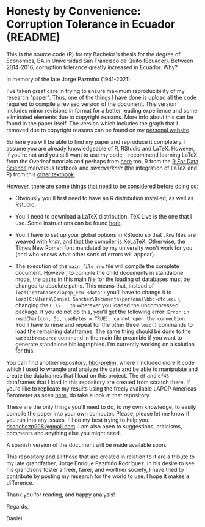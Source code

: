 # Honesty by Convenience: Corruption Tolerance in Ecuador (README)

This is the source code (R) for my Bachelor's thesis for the degree of Economics, BA in Universidad San Francisco de Quito (Ecuador). Between 2014-2016, corruption tolerance greatly increased in Ecuador. Why? 

In memory of the late Jorge Pazmiño (1941-2021).

I've taken great care in trying to ensure maximum reproducibility of my research "paper". Thus, one of the things I have done is upload all the code required to compile a revised version of the document. This version includes minor revisions in format for a better reading experience and some eliminated elements due to copyright reasons. More info about this can be found in the paper itself. The version which includes the graph that I removed due to copyright reasons can be found on my [personal website](https://sites.google.com/view/dsanchezp98/home). 

So here you will be able to find my paper and reproduce it completely. I assume you are already knowledgeable of R, RStudio and LaTeX. However, if you're not and you still want to use my code, I recommend learning LaTeX from the Overleaf tutorials and perhaps from [here](https://www.michellekrummel.com/) too, R from the [R For Data Science](https://r4ds.had.co.nz/) marvelous textbook and *sweave/knitr* (the integration of LaTeX and R) from this [other textbook](https://www.routledge.com/Dynamic-Documents-with-R-and-knitr/Xie/p/book/9781498716963). 

However, there are some things that need to be considered before doing so: 

- Obviously you'll first need to have an R distribution installed, as well as Rstudio.

- You'll need to download a LaTeX distribution. TeX Live is the one that I use. Some instructions can be found [here](https://tug.org/texlive/acquire-netinstall.html). 

- You'll have to set up your global options in RStudio so that `.Rnw` files are weaved with *knitr*, and that the compiler is XeLaTeX. Otherwise, the Times New Roman font mandated by my university won't work for you (and who knows what other sorts of errors will appear). 

- The execution of the `main_file.rnw` file will compile the complete document. However, to compile the child documents in standalone mode, the paths in this main file for the loading of databases must be changed to absolute paths. This means that, instead of `load('databases/lapop_ecu.Rdata')` you'll have to change it to `load(C:\Users\Daniel Sanchez\Documents\personal\hbc-ctolecu)`, changing the `C:\\...` to wherever you loaded the uncompressed package. If you do not do this, you'll get the following error: `Error in readChar(con, 5L, useBytes = TRUE): cannot open the connection`. You'll have to rinse and repeat for the other three `load()` commands to load the remaining dataframes. The same thing should be done to the `\addbibresource` command in the main file preamble if you want to generate standalone bibliographies. I'm currently working on a solution for this. 

You can find another repository, [hbc-prelim](https://github.com/dsanchezp18/hbc-prelim), where I included more R code which I used to wrangle and analyze the data and be able to manipulate and create the dataframes that I load on this project. The `df` and `df46` dataframes that I load in this repository are created from scratch there. If you'd like to replicate my results using the freely available LAPOP Americas Barometer as seen [here](https://www.vanderbilt.edu/lapop/free-access.php), do take a look at that repository. 

These are the only things you'll need to do, to my own knowledge, to easily compile the paper into your own computer. Please, please let me know if you run into any issues, I'll do my best trying to help you: dsanchezp998@gmail.com. I am also open to suggestions, criticisms, comments and anything else you might need.

A spanish version of the document will be made available soon. 

This repository and all those that are created in relation to it are a tribute to my late grandfather, Jorge Enrique Pazmiño Rodríguez. In his desire to see his grandsons foster a freer, fairer, and worthier society, I have tried to contribute by posting my research for the world to use. I hope it makes a difference. 

Thank you for reading, and happy analysis!

Regards,

Daniel
